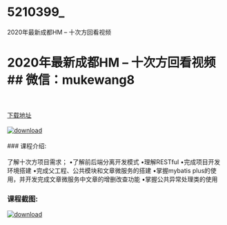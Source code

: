 # 5210399_
2020年最新成都HM – 十次方回看视频
# 2020年最新成都HM – 十次方回看视频## 微信：mukewang8
<br/></br>[下载地址](http://www.36tz.cn/article/5210399 "下载地址")
<br/></br>[![download](http://36tz.cn/muke_img/2020_02_1-82-300x162.png "下载地址")](http://www.36tz.cn/article/5210399 "下载地址")
<br/></br>### 课程介绍:<br/></br>了解十次方项目需求；
•了解前后端分离开发模式
•理解RESTful
•完成项目开发环境搭建
•完成父工程、公共模块和文章微服务的搭建
•掌握mybatis plus的使用，并开发完成文章微服务中文章的增删改查功能
•掌握公共异常处理类的使用

### 课程截图:
[![download](http://36tz.cn/muke_img/2020_02_11-78.png "下载地址")](http://www.36tz.cn/article/5210399 "下载地址")
